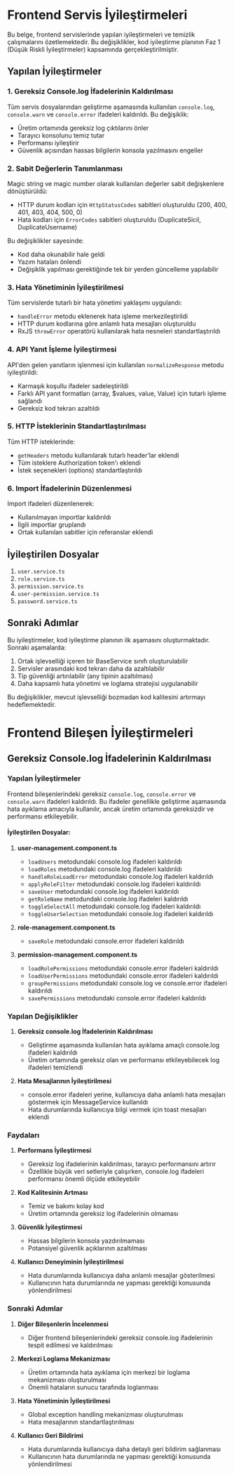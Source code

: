 # Frontend Servis İyileştirmeleri

Bu belge, frontend servislerinde yapılan iyileştirmeleri ve temizlik çalışmalarını özetlemektedir. Bu değişiklikler, kod iyileştirme planının Faz 1 (Düşük Riskli İyileştirmeler) kapsamında gerçekleştirilmiştir.

## Yapılan İyileştirmeler

### 1. Gereksiz Console.log İfadelerinin Kaldırılması

Tüm servis dosyalarından geliştirme aşamasında kullanılan `console.log`, `console.warn` ve `console.error` ifadeleri kaldırıldı. Bu değişiklik:

- Üretim ortamında gereksiz log çıktılarını önler
- Tarayıcı konsolunu temiz tutar
- Performansı iyileştirir
- Güvenlik açısından hassas bilgilerin konsola yazılmasını engeller

### 2. Sabit Değerlerin Tanımlanması

Magic string ve magic number olarak kullanılan değerler sabit değişkenlere dönüştürüldü:

- HTTP durum kodları için `HttpStatusCodes` sabitleri oluşturuldu (200, 400, 401, 403, 404, 500, 0)
- Hata kodları için `ErrorCodes` sabitleri oluşturuldu (DuplicateSicil, DuplicateUsername)

Bu değişiklikler sayesinde:
- Kod daha okunabilir hale geldi
- Yazım hataları önlendi
- Değişiklik yapılması gerektiğinde tek bir yerden güncelleme yapılabilir

### 3. Hata Yönetiminin İyileştirilmesi

Tüm servislerde tutarlı bir hata yönetimi yaklaşımı uygulandı:

- `handleError` metodu eklenerek hata işleme merkezileştirildi
- HTTP durum kodlarına göre anlamlı hata mesajları oluşturuldu
- RxJS `throwError` operatörü kullanılarak hata nesneleri standartlaştırıldı

### 4. API Yanıt İşleme İyileştirmesi

API'den gelen yanıtların işlenmesi için kullanılan `normalizeResponse` metodu iyileştirildi:

- Karmaşık koşullu ifadeler sadeleştirildi
- Farklı API yanıt formatları (array, $values, value, Value) için tutarlı işleme sağlandı
- Gereksiz kod tekrarı azaltıldı

### 5. HTTP İsteklerinin Standartlaştırılması

Tüm HTTP isteklerinde:

- `getHeaders` metodu kullanılarak tutarlı header'lar eklendi
- Tüm isteklere Authorization token'ı eklendi
- İstek seçenekleri (options) standartlaştırıldı

### 6. Import İfadelerinin Düzenlenmesi

Import ifadeleri düzenlenerek:

- Kullanılmayan importlar kaldırıldı
- İlgili importlar gruplandı
- Ortak kullanılan sabitler için referanslar eklendi

## İyileştirilen Dosyalar

1. `user.service.ts`
2. `role.service.ts`
3. `permission.service.ts`
4. `user-permission.service.ts`
5. `password.service.ts`

## Sonraki Adımlar

Bu iyileştirmeler, kod iyileştirme planının ilk aşamasını oluşturmaktadır. Sonraki aşamalarda:

1. Ortak işlevselliği içeren bir BaseService sınıfı oluşturulabilir
2. Servisler arasındaki kod tekrarı daha da azaltılabilir
3. Tip güvenliği artırılabilir (any tipinin azaltılması)
4. Daha kapsamlı hata yönetimi ve loglama stratejisi uygulanabilir

Bu değişiklikler, mevcut işlevselliği bozmadan kod kalitesini artırmayı hedeflemektedir.

# Frontend Bileşen İyileştirmeleri

## Gereksiz Console.log İfadelerinin Kaldırılması

### Yapılan İyileştirmeler

Frontend bileşenlerindeki gereksiz `console.log`, `console.error` ve `console.warn` ifadeleri kaldırıldı. Bu ifadeler genellikle geliştirme aşamasında hata ayıklama amacıyla kullanılır, ancak üretim ortamında gereksizdir ve performansı etkileyebilir.

#### İyileştirilen Dosyalar:

1. **user-management.component.ts**
   - `loadUsers` metodundaki console.log ifadeleri kaldırıldı
   - `loadRoles` metodundaki console.log ifadeleri kaldırıldı
   - `handleRoleLoadError` metodundaki console.log ifadeleri kaldırıldı
   - `applyRoleFilter` metodundaki console.log ifadeleri kaldırıldı
   - `saveUser` metodundaki console.log ifadeleri kaldırıldı
   - `getRoleName` metodundaki console.log ifadeleri kaldırıldı
   - `toggleSelectAll` metodundaki console.log ifadeleri kaldırıldı
   - `toggleUserSelection` metodundaki console.log ifadeleri kaldırıldı

2. **role-management.component.ts**
   - `saveRole` metodundaki console.error ifadeleri kaldırıldı

3. **permission-management.component.ts**
   - `loadRolePermissions` metodundaki console.error ifadeleri kaldırıldı
   - `loadUserPermissions` metodundaki console.error ifadeleri kaldırıldı
   - `groupPermissions` metodundaki console.log ve console.error ifadeleri kaldırıldı
   - `savePermissions` metodundaki console.error ifadeleri kaldırıldı

### Yapılan Değişiklikler

1. **Gereksiz console.log İfadelerinin Kaldırılması**
   - Geliştirme aşamasında kullanılan hata ayıklama amaçlı console.log ifadeleri kaldırıldı
   - Üretim ortamında gereksiz olan ve performansı etkileyebilecek log ifadeleri temizlendi

2. **Hata Mesajlarının İyileştirilmesi**
   - console.error ifadeleri yerine, kullanıcıya daha anlamlı hata mesajları göstermek için MessageService kullanıldı
   - Hata durumlarında kullanıcıya bilgi vermek için toast mesajları eklendi

### Faydaları

1. **Performans İyileştirmesi**
   - Gereksiz log ifadelerinin kaldırılması, tarayıcı performansını artırır
   - Özellikle büyük veri setleriyle çalışırken, console.log ifadeleri performansı önemli ölçüde etkileyebilir

2. **Kod Kalitesinin Artması**
   - Temiz ve bakımı kolay kod
   - Üretim ortamında gereksiz log ifadelerinin olmaması

3. **Güvenlik İyileştirmesi**
   - Hassas bilgilerin konsola yazdırılmaması
   - Potansiyel güvenlik açıklarının azaltılması

4. **Kullanıcı Deneyiminin İyileştirilmesi**
   - Hata durumlarında kullanıcıya daha anlamlı mesajlar gösterilmesi
   - Kullanıcının hata durumlarında ne yapması gerektiği konusunda yönlendirilmesi

### Sonraki Adımlar

1. **Diğer Bileşenlerin İncelenmesi**
   - Diğer frontend bileşenlerindeki gereksiz console.log ifadelerinin tespit edilmesi ve kaldırılması

2. **Merkezi Loglama Mekanizması**
   - Üretim ortamında hata ayıklama için merkezi bir loglama mekanizması oluşturulması
   - Önemli hataların sunucu tarafında loglanması

3. **Hata Yönetiminin İyileştirilmesi**
   - Global exception handling mekanizması oluşturulması
   - Hata mesajlarının standartlaştırılması

4. **Kullanıcı Geri Bildirimi**
   - Hata durumlarında kullanıcıya daha detaylı geri bildirim sağlanması
   - Kullanıcının hata durumlarında ne yapması gerektiği konusunda yönlendirilmesi 